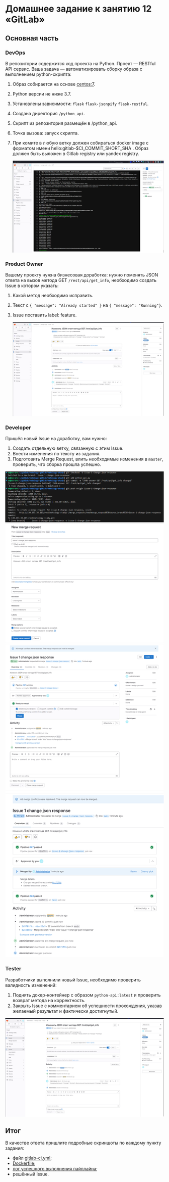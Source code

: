 # Домашнее задание к занятию 12 «GitLab»

## Основная часть

### DevOps

В репозитории содержится код проекта на Python. Проект — RESTful API сервис. Ваша задача — автоматизировать сборку образа с выполнением python-скрипта:

1. Образ собирается на основе [centos:7](https://hub.docker.com/_/centos?tab=tags&page=1&ordering=last_updated).
2. Python версии не ниже 3.7.
3. Установлены зависимости: `flask` `flask-jsonpify` `flask-restful`.
4. Создана директория `/python_api`.
5. Скрипт из репозитория размещён в /python_api.
6. Точка вызова: запуск скрипта.
7. При комите в любую ветку должен собираться docker image с форматом имени hello:gitlab-$CI_COMMIT_SHORT_SHA . Образ должен быть выложен в Gitlab registry или yandex registry.

   ![img](https://github.com/SeNike/Study_24/blob/main/GitLab/1.png)

### Product Owner

Вашему проекту нужна бизнесовая доработка: нужно поменять JSON ответа на вызов метода GET `/rest/api/get_info`, необходимо создать Issue в котором указать:

1. Какой метод необходимо исправить.
2. Текст с `{ "message": "Already started" }` на `{ "message": "Running"}`.
3. Issue поставить label: feature.

   ![img](https://github.com/SeNike/Study_24/blob/main/GitLab/2.png)

### Developer

Пришёл новый Issue на доработку, вам нужно:

1. Создать отдельную ветку, связанную с этим Issue.
2. Внести изменения по тексту из задания.
3. Подготовить Merge Request, влить необходимые изменения в `master`, проверить, что сборка прошла успешно.

  ![img](https://github.com/SeNike/Study_24/blob/main/GitLab/3.png)
  ![img](https://github.com/SeNike/Study_24/blob/main/GitLab/4.png)
  ![img](https://github.com/SeNike/Study_24/blob/main/GitLab/5.png)
  ![img](https://github.com/SeNike/Study_24/blob/main/GitLab/6.png)

### Tester

Разработчики выполнили новый Issue, необходимо проверить валидность изменений:

1. Поднять докер-контейнер с образом `python-api:latest` и проверить возврат метода на корректность.
2. Закрыть Issue с комментарием об успешности прохождения, указав желаемый результат и фактически достигнутый.

![img](https://github.com/SeNike/Study_24/blob/main/GitLab/2.png)

## Итог

В качестве ответа пришлите подробные скриншоты по каждому пункту задания:

- файл [gitlab-ci.yml](https://github.com/SeNike/09-ci-06-gitlab/blob/main/.gitlab-ci.yml);
- [Dockerfile](https://github.com/SeNike/09-ci-06-gitlab/blob/main/Dockerfile); 
- [лог успешного выполнения пайплайна](https://github.com/SeNike/09-ci-06-gitlab/blob/main/pipeline.log);
- решённый Issue.

